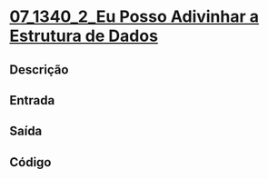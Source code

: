 # [07_1340_2_Eu Posso Adivinhar a Estrutura de Dados][1340]

[1340]: <https://judge.beecrowd.com/pt/problems/view/1340>

## Descrição

## Entrada

## Saída

## Código

```cpp

```
